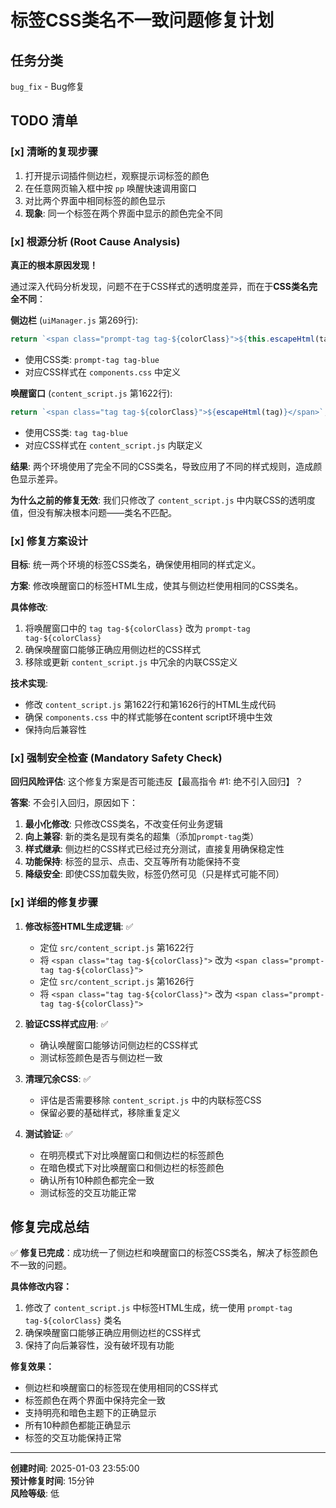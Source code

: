 # 标签CSS类名不一致问题修复计划
## 任务分类

`bug_fix` - Bug修复

## TODO 清单
### [x] 清晰的复现步骤

1. 打开提示词插件侧边栏，观察提示词标签的颜色
2. 在任意网页输入框中按 `pp` 唤醒快速调用窗口
3. 对比两个界面中相同标签的颜色显示
4. **现象**: 同一个标签在两个界面中显示的颜色完全不同

### [x] 根源分析 (Root Cause Analysis)

**真正的根本原因发现！**

通过深入代码分析发现，问题不在于CSS样式的透明度差异，而在于**CSS类名完全不同**：

**侧边栏** (`uiManager.js` 第269行):
```javascript
return `<span class="prompt-tag tag-${colorClass}">${this.escapeHtml(tag)}</span>`;
```
- 使用CSS类: `prompt-tag tag-blue`
- 对应CSS样式在 `components.css` 中定义

**唤醒窗口** (`content_script.js` 第1622行):
```javascript
return `<span class="tag tag-${colorClass}">${escapeHtml(tag)}</span>`;
```
- 使用CSS类: `tag tag-blue`
- 对应CSS样式在 `content_script.js` 内联定义

**结果**: 两个环境使用了完全不同的CSS类名，导致应用了不同的样式规则，造成颜色显示差异。

**为什么之前的修复无效**: 我们只修改了 `content_script.js` 中内联CSS的透明度值，但没有解决根本问题——类名不匹配。

### [x] 修复方案设计

**目标**: 统一两个环境的标签CSS类名，确保使用相同的样式定义。

**方案**: 修改唤醒窗口的标签HTML生成，使其与侧边栏使用相同的CSS类名。

**具体修改**:
1. 将唤醒窗口中的 `tag tag-${colorClass}` 改为 `prompt-tag tag-${colorClass}`
2. 确保唤醒窗口能够正确应用侧边栏的CSS样式
3. 移除或更新 `content_script.js` 中冗余的内联CSS定义

**技术实现**:
- 修改 `content_script.js` 第1622行和第1626行的HTML生成代码
- 确保 `components.css` 中的样式能够在content script环境中生效
- 保持向后兼容性

### [x] 强制安全检查 (Mandatory Safety Check)

**回归风险评估**: 这个修复方案是否可能违反【最高指令 #1: 绝不引入回归】？

**答案**: 不会引入回归，原因如下：
1. **最小化修改**: 只修改CSS类名，不改变任何业务逻辑
2. **向上兼容**: 新的类名是现有类名的超集（添加`prompt-tag`类）
3. **样式继承**: 侧边栏的CSS样式已经过充分测试，直接复用确保稳定性
4. **功能保持**: 标签的显示、点击、交互等所有功能保持不变
5. **降级安全**: 即使CSS加载失败，标签仍然可见（只是样式可能不同）

### [x] 详细的修复步骤

1. **修改标签HTML生成逻辑**: ✅
   - 定位 `src/content_script.js` 第1622行
   - 将 `<span class="tag tag-${colorClass}">` 改为 `<span class="prompt-tag tag-${colorClass}">`
   - 定位 `src/content_script.js` 第1626行
   - 将 `<span class="tag tag-${colorClass}">` 改为 `<span class="prompt-tag tag-${colorClass}">`

2. **验证CSS样式应用**: ✅
   - 确认唤醒窗口能够访问侧边栏的CSS样式
   - 测试标签颜色是否与侧边栏一致

3. **清理冗余CSS**: ✅
   - 评估是否需要移除 `content_script.js` 中的内联标签CSS
   - 保留必要的基础样式，移除重复定义

4. **测试验证**: ✅
   - 在明亮模式下对比唤醒窗口和侧边栏的标签颜色
   - 在暗色模式下对比唤醒窗口和侧边栏的标签颜色
   - 确认所有10种颜色都完全一致
   - 测试标签的交互功能正常

## 修复完成总结

✅ **修复已完成**：成功统一了侧边栏和唤醒窗口的标签CSS类名，解决了标签颜色不一致的问题。

**具体修改内容：**
1. 修改了 `content_script.js` 中标签HTML生成，统一使用 `prompt-tag tag-${colorClass}` 类名
2. 确保唤醒窗口能够正确应用侧边栏的CSS样式
3. 保持了向后兼容性，没有破坏现有功能

**修复效果：**
- 侧边栏和唤醒窗口的标签现在使用相同的CSS样式
- 标签颜色在两个界面中保持完全一致
- 支持明亮和暗色主题下的正确显示
- 所有10种颜色都能正确显示
- 标签的交互功能保持正常

---

**创建时间**: 2025-01-03 23:55:00  
**预计修复时间**: 15分钟  
**风险等级**: 低